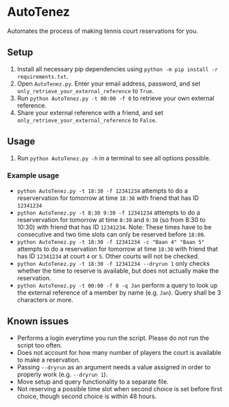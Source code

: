 # AutoTenez
Automates the process of making tennis court reservations for you.

## Setup
1. Install all necessary pip dependencies using `python -m pip install -r requirements.txt`.
1. Open `AutoTenez.py`. Enter your email address, password, and set `only_retrieve_your_external_reference` to `True`.
1. Run `python AutoTenez.py -t 00:00 -f 0` to retrieve your own external reference.
1. Share your external reference with a friend, and set `only_retrieve_your_external_reference` to `False`.

## Usage
1. Run `python AutoTenez.py -h` in a terminal to see all options possible.

### Example usage
- `python AutoTenez.py -t 18:30 -f 12341234` attempts to do a reservervation for tomorrow at time `18:30` with friend that has ID `12341234`  
- `python AutoTenez.py -t 8:30 9:30 -f 12341234` attempts to do a reservervation for tomorrow at time `8:30` and `9:30` (so from 8:30 to 10:30) with friend that has ID `12341234`. Note: These times have to be consecutive and two time slots can only be reserved before `18:00`.  
- `python AutoTenez.py -t 18:30 -f 12341234 -c "Baan 4" "Baan 5"` attempts to do a reservation for tomorrow at time `18:30` with friend that has ID `12341234` at court `4` or `5`. Other courts will not be checked.
- `python AutoTenez.py -t 18:30 -f 12341234 --dryrun 1` only checks whether the time to reserve is available, but does not actually make the reservation.
- `python AutoTenez.py -t 00:00 -f 0 -q Jan` perform a query to look up the external reference of a member by name (e.g. `Jan`). Query shall be 3 characters or more.

## Known issues
* Performs a login everytime you run the script. Please do not run the script too often.
* Does not account for how many number of players the court is available to make a reservation.
* Passing `--dryrun` as an argument needs a value assigned in order to properly work (e.g. `--dryrun 1`).
* Move setup and query functionality to a separate file.
* Not reserving a possible time slot when second choice is set before first choice, though second choice is within 48 hours.
